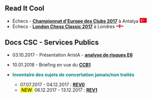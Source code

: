 ## Read It Cool

* &Eacute;checs - [**Championnat d'Europe des Clubs 2017**](/ECC_2017_Antalya/Evernote.md) à Antalya ![](TUR.png "Turquie")
* &Eacute;checs - [**London Chess Classic 2017**](/LCC_2017/Evernote.md) à Londres ![](ENG.png "Angleterre")

## Docs CSC - Services Publics 

* 03.10.2017 - Présentation AristA - [**analyse de risques E6**](/CSC-SP/Presentation_ARIPSO.pdf)
* 10.01.2018 - Briefing en vue du [**CCB1**](/CCB1/20180110.md)

* <font color="teal"><b>Inventaire des sujets de concertation jamais/non traités</b></font>

    * 07.07.2017 - 04.12.2017 : [**REV0**](/CSC-SP/Projet_concertation_REV0.md)    
    * <mark>&nbsp;NEW&nbsp;</mark> 06.12.2017 - 13.12.2017 : [**REV1**](/CSC-SP/Projet_concertation_REV1.md)

